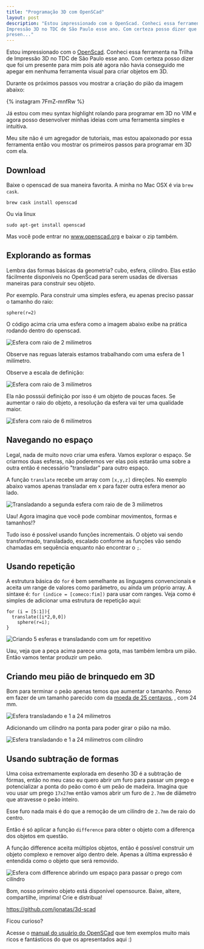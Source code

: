 ```yaml
---
title: "Programação 3D com OpenSCad"
layout: post
description: "Estou impressionado com o OpenScad. Conheci essa ferramenta na Trilha de
Impressão 3D no TDC de São Paulo esse ano. Com certeza posso dizer que foi um
presen..."
---
```

Estou impressionado com o [OpenScad](http://openscad.org). Conheci essa ferramenta na Trilha de
Impressão 3D no TDC de São Paulo esse ano. Com certeza posso dizer que foi um
presente para mim pois até agora não havia conseguido me apegar em nenhuma
ferramenta visual para criar objetos em 3D.

Durante os próximos passos vou mostrar a criação do pião da imagem abaixo:

{% instagram 7FmZ-mnfRw %}

Já estou com meu syntax highlight rolando para programar em 3D no VIM e agora
posso desenvolver minhas ideias com uma ferramenta simples e intuitiva.

Meu site não é um agregador de tutoriais, mas estou apaixonado por essa
ferramenta então vou mostrar os primeiros passos para programar em 3D com ela.

## Download

Baixe o openscad de sua maneira favorita. A minha no Mac OSX é via `brew cask`.

    brew cask install openscad

Ou via linux

    sudo apt-get install openscad

Mas você pode entrar no www.openscad.org e baixar o zip também.

## Explorando as formas

Lembra das formas básicas da geometria? cubo, esfera, cilíndro. Elas estão fácilmente disponíveis no OpenScad para serem usadas de diversas maneiras para construir seu objeto.

Por exemplo. Para construir uma simples esfera, eu apenas preciso passar o
tamanho do raio:

```openscad
sphere(r=2)
```

O código acima cria uma esfera como a imagem abaixo exibe na prática rodando
dentro do openscad.

![Esfera com raio de 2 milímetros](/images/sphere2mm.png)

Observe nas reguas laterais estamos trabalhando com uma esfera de 1 milímetro.

Observe a escala de definição:

![Esfera com raio de 3 milímetros](/images/sphere3mm.png)

Ela não posssúi definição por isso é um objeto de poucas faces. Se aumentar o
raio do objeto, a resolução da esfera vai ter uma qualidade maior.

![Esfera com raio de 6 milímetros](/images/sphere6mm.png)


## Navegando no espaço

Legal, nada de muito novo criar uma esfera. Vamos explorar o espaço.
Se criarmos duas esferas, não poderemos ver elas pois estarão uma sobre a outra
então é necessário "transladar" para outro espaço.

A função `translate` recebe um array com `[x,y,z]` direções. No exemplo abaixo
vamos apenas transladar em x para fazer outra esfera menor ao lado.

![Transladando a segunda esfera com raio de de 3 milímetros](/images/sphere5translate5sphere3.png)

Uau! Agora imagina que você pode combinar movimentos, formas e tamanhos!?

Tudo isso é possível usando funções incrementais. O objeto vai sendo
transformado, transladado, escalado conforme as funções vão sendo chamadas em
sequência enquanto não encontrar o `;`.


## Usando repetição

A estrutura básica do `for` é bem semelhante as linguagens convencionais e aceita um range de valores como parâmetro, ou ainda um próprio array. A sintaxe é: `for (indice = [comeco:fim])` para usar com ranges. Veja como é simples de adicionar uma estrutura de repetição aqui:

```
for (i = [5:1]){
  translate([i*2,0,0])
    sphere(r=i);
}
```

![Criando 5 esferas e transladando com um for repetitivo](/images/sphere-for-1-5.png)

Uau, veja que a peça acima parece uma gota, mas também lembra um pião. Então
vamos tentar produzir um peão.

## Criando meu pião de brinquedo em 3D

Bom para terminar o peão apenas temos que aumentar o tamanho. Penso em fazer de
um tamanho parecido com da [moeda de 25
centavos](https://pt.wikipedia.org/wiki/Moeda_de_vinte_e_cinco_centavos_do_real),
, com 24 mm.

![Esfera transladando e 1 a 24 milímetros](/images/sphere-translated-24mm.png)

Adicionando um cilíndro na ponta para poder girar o pião na mão.

![Esfera transladando e 1 a 24 milímetros com cilíndro](/images/sphere-translated-24mm-2.png)

## Usando subtração de formas

Uma coisa extremamente explorada em desenho 3D é a subtração de fórmas, então
no meu caso eu quero abrir um furo para passar um prego e potencializar a ponta
do peão como é um peão de madeira. Imagina que vou usar um prego `17x27mm` então
vamos abrir um furo de `2.7mm` de diâmetro que atravesse o peão inteiro.

Esse furo nada mais é do que a remoção de um cilíndro de `2.7mm` de raio do
centro.

Então é só aplicar a função `difference` para obter o objeto com a diferença dos objetos em questão.

A função difference aceita múltiplos objetos, então é possível construir um objeto complexo e remover algo dentro dele. Apenas a última expressão é entendida como o objeto que será removido.

![Esfera com difference abrindo um espaço para passar o prego com cilíndro](/images/piao-final.png)

Bom, nosso primeiro objeto está disponível opensource. Baixe, altere, compartilhe, imprima! Crie e distribua!

https://github.com/jonatas/3d-scad

Ficou curioso?

Acesse o [manual do usuário do OpenSCad](https://en.wikibooks.org/wiki/OpenSCAD_User_Manual/) que tem exemplos muito mais ricos e fantásticos do que os apresentados aqui :)

